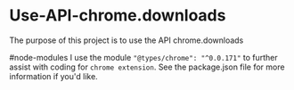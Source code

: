 # Use-API-chrome.downloads
The purpose of this project is to use the API chrome.downloads

#node-modules
I use the module `"@types/chrome": "^0.0.171"` to further assist with coding for `chrome extension`. See the package.json file for more information if you'd like.
